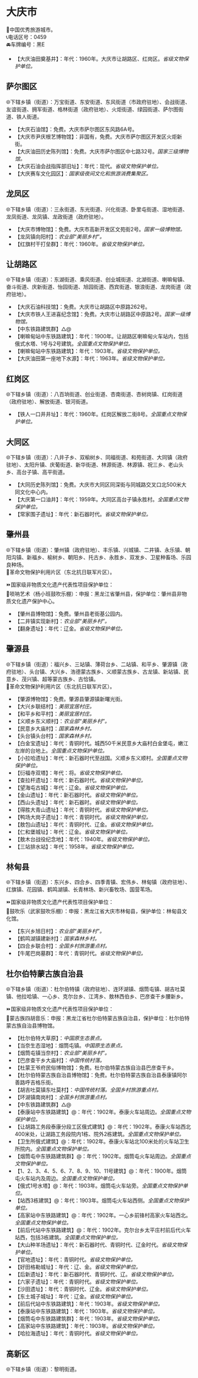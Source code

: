 # 大庆市  
🏅中国优秀旅游城市。  
📞电话区号：0459  
🚘车牌编号：黑E    
  
* 【大庆油田奠基井】：年代：1960年。大庆市让胡路区、红岗区。*省级文物保护单位。*  

## 萨尔图区  
🌐下辖乡镇（街道）：万宝街道、东安街道、东风街道（市政府驻地）、会战街道、友谊街道、拥军街道、格林街道（政府驻地）、火炬街道、绿园街道、萨尔图街道、铁人街道。  
  
* 【大庆石油馆】：免费。大庆市萨尔图区东风路6A号。  
* 【大庆市尹庆根艺博物馆】：非国有，免费。大庆市萨尔图区开发区火炬新街。  
* 【大庆油田历史陈列馆】：免费。大庆市萨尔图区中七路32号。*国家三级博物馆。*  
* 【大庆石油会战指挥部旧址】：年代：现代。*省级文物保护单位。*    
* 【大庆赛车文化园区】：*国家级夜间文化和旅游消费集聚区。*

## 龙凤区  
🌐下辖乡镇（街道）：三永街道、东光街道、兴化街道、卧里屯街道、湿地街道、龙凤街道、龙凤镇、龙政街道（政府驻地）。  
  
* 【大庆市博物馆】：免费。大庆市高新开发区文苑街2号。*国家一级博物馆。*  
* 【龙凤镇向阳村】：*农业部“美丽乡村”。*  
* 【红旗村干打垒群】：年代：1960年。*省级文物保护单位。*  

## 让胡路区  
🌐下辖乡镇（街道）：东湖街道、乘风街道、创业城街道、北湖街道、喇嘛甸镇、奋斗街道、庆新街道、怡园街道、旭园街道、西宾街道、银浪街道、龙岗街道（政府驻地）。  
  
* 【大庆石油科技馆】：免费。大庆市让胡路区中原路262号。  
* 【大庆市铁人王进喜纪念馆】：免费。大庆市让胡路区中原路2号。*国家一级博物馆。*  
* 【中东铁路建筑群】△@  
* 【喇嘛甸站中东铁路建筑】：年代：1900年。让胡路区喇嘛甸火车站内，包括俄式水塔、1号与2号建筑。*全国重点文物保护单位。*  
* 【喇嘛甸站中东铁路建筑】：年代：1903年。*省级文物保护单位。*    
* 【大庆油田第一座地下水源】：年代：1963年。*省级文物保护单位。*    
## 红岗区  
🌐下辖乡镇（街道）：八百垧街道、创业街道、杏南街道、杏树岗镇、红岗街道（政府驻地）、解放街道、银河街道。  
  
* 【铁人一口井井址】：年代：1960年。红岗区解放二街8号。*全国重点文物保护单位。*  
  
## 大同区  
🌐下辖乡镇（街道）：八井子乡、双榆树乡、同福街道、和苑街道、大同镇（政府驻地）、太阳升镇、庆葡街道、新华街道、林源街道、林源镇、祝三乡、老山头乡、高台子镇、高平街道。  
  
* 【大同历史陈列馆】：免费。大庆市大同区同深街与同城路交叉口北500米大同文化中心内。  
* 【大庆第一口油井】：年代：1959年。大同区高台子镇永胜村。*全国重点文物保护单位。*  
* 【常家围子遗址】：年代：新石器时代。*省级文物保护单位。*  

## 肇州县  
🌐下辖乡镇（街道）：肇州镇（政府驻地）、丰乐镇、兴城镇、二井镇、永乐镇、朝阳沟镇、新福乡、榆树乡、朝阳乡、托古乡、永胜乡、双发乡、卫星种畜场、乐园良种场。  
🚩革命文物保护利用片区（东北抗日联军片区）。  
  
⏩国家级非物质文化遗产代表性项目保护单位：  
🔸唢呐艺术（杨小班鼓吹乐棚）：申报：黑龙江省肇州县，保护单位：肇州县非物质文化遗产保护中心。  
  
* 【肇州县博物馆】：免费。肇州县老街基公园内。  
* 【二井镇实现新村】：*农业部“美丽乡村”。*  
* 【翻身遗址】：年代：辽金。*省级文物保护单位。*  

## 肇源县  
🌐下辖乡镇（街道）：福兴乡、三站镇、薄荷台乡、二站镇、和平乡、肇源镇（政府驻地）、头台镇、大兴乡、浩德蒙古族乡、义顺蒙古族乡、古龙镇、新站镇、民意乡、茂兴镇、超等蒙古族乡、古恰镇。  
🚩革命文物保护利用片区（东北抗日联军片区）。  
  
* 【肇源博物馆】：免费。肇源县肇源镇新曙光街。  
* 【大兴乡联结村】：*美丽宜居村庄。*  
* 【和平乡和平村】：*美丽宜居村庄。*  
* 【义顺乡东义顺村】：*农业部“美丽乡村”。*  
* 【民意乡大庙村】：*国家森林乡村。*  
* 【头台镇头台村】：*国家森林乡村。*  
* 【白金宝遗址】：年代：青铜时代。城西50千米民意乡大庙村白金堡屯，嫩江左岸的台地上。*全国重点文物保护单位。*  
* 【小拉哈遗址】：年代：新石器时代至战国。义顺乡东义顺村。*全国重点文物保护单位。*  
* 【衍福寺双塔】：年代：将。*省级文物保护单位。*    
* 【查拉杆遗址】：年代：新石器时代。*省级文物保护单位。*    
* 【望海屯古城】：年代：辽金。*省级文物保护单位。*    
* 【金山遗址】：年代：新石器时代。*省级文物保护单位。*    
* 【西山头遗址】：年代：新石器时。*省级文物保护单位。*    
* 【得胜大青山遗址】：年代：青铜时代。*省级文物保护单位。*    
* 【鸭场大岗子遗址】：年代：青铜时代。*省级文物保护单位。*    
* 【敖包山遗址】：年代：青铜时代、辽金。*省级文物保护单位。*    
* 【仁和堡城址】：年代：辽金。*省级文物保护单位。*    
* 【敖木台战役纪念地】：年代：1940年。*省级文物保护单位。*    
* 【三站排水站】：年代：1958年。*省级文物保护单位。*      

## 林甸县  
🌐下辖乡镇（街道）：东兴乡、四合乡、四季青镇、宏伟乡、林甸镇（政府驻地）、红旗镇、花园镇、鹤鸣湖镇、长青林场、新兴畜牧场、国营苇场。  
  
⏩国家级非物质文化遗产代表性项目保护单位：  
🔸鼓吹乐（武家鼓吹乐棚）：申报：黑龙江省大庆市林甸县，保护单位：林甸县文化馆。  
  
* 【东兴乡旭日村】：*农业部“美丽乡村”。*  
* 【鹤鸣湖镇建新村】：*国家森林乡村。*  
* 【四合乡联合村】：*全国乡村旅游重点村。*  
* 【牛尾巴岗墓群】：年代：青铜时代。*省级文物保护单位。*    

## 杜尔伯特蒙古族自治县  
🌐下辖乡镇（街道）：杜尔伯特镇（政府驻地）、连环湖镇、烟筒屯镇、胡吉吐莫镇、他拉哈镇、一心乡、克尔台乡、江湾乡、敖林西伯乡、巴彦查干乡腰新乡。  
  
⏩国家级非物质文化遗产代表性项目保护单位：  
🔸蒙古族四胡音乐：申报：黑龙江省杜尔伯特蒙古族自治县，保护单位：杜尔伯特蒙古族自治县博物馆。  
  
* 【杜尔伯特大草原】：*中国原生态景点。*  
* 【当奈生态湿地】：烟筒屯镇。*中国原生态景点。*  
* 【烟筒屯镇当奈村】：*农业部“美丽乡村”。*  
* 【巴彦查干乡大庙村】：*中国传统村落。*  
* 【杜蒙王爷府民俗博物馆】：免费。杜尔伯特蒙古族自治县巴彦查干乡。  
* 【杜尔伯特蒙古族自治县博物馆】：免费。杜尔伯特蒙古族自治县泰康镇阿尔善路呼吉格乐街。  
* 【胡吉吐莫镇东吐莫村】：*中国传统村落。全国乡村旅游重点村。*  
* 【环湖镇南岗村】：*全国乡村旅游重点村。*  
* 【中东铁路建筑群】△@  
* 【泰康站中东铁路建筑】@：年代：1902年。泰康火车站周边。*全国重点文物保护单位。*  
* 【让胡路工务段泰康分段工区俄式建筑】@：年代：1902年。泰康火车站西北400米处，让湖路工务段院内1栋、院外2栋建筑。*全国重点文物保护单位。*  
* 【卫生所俄式建筑】@：年代：1902年。泰康火车站北100米处的火车站卫生所院内。*全国重点文物保护单位。*  
* 【烟筒屯中东铁路建筑群】@：年代：1902年。烟筒屯火车站周边。*全国重点文物保护单位。*  
* 【1、2、3、4、5、6、7、8、9、10、11号建筑】@：年代：1900年。烟筒屯火车站内及周边。*全国重点文物保护单位。*  
* 【俄式1号水塔】@：年代：1903年。烟筒屯火车站旁。*全国重点文物保护单位。*  
* 【站西3栋建筑】@：年代：1903年。烟筒屯火车站西侧。*全国重点文物保护单位。*  
* 【高家站中东铁路建筑】@：年代：1902年。一心乡前锋村高家火车站西北。*全国重点文物保护单位。*  
* 【前后代站中东铁路建筑】@：年代：1902年。克尔台乡太平庄村前后代火车站西，包括3栋建筑。*全国重点文物保护单位。*    
* 【大山种羊场遗址】：年代：新石器时代、青铜时代、辽金时代。*省级文物保护单位。*    
* 【官地遗址】：年代：青铜时代。*省级文物保护单位。*    
* 【好田格勒城址】：年代：辽、金。*省级文物保护单位。*    
* 【后新遗址】：年代：新石器时代、青铜时代、辽。*省级文物保护单位。*    
* 【六家子遗址】：年代：青铜时代。*省级文物保护单位。*    
* 【沙田遗址】：年代：青铜时代、辽金。*省级文物保护单位。*    
* 【东土城子城址】：年代：辽金。*省级文物保护单位。*    
* 【前后代站中东铁路建筑】：年代：1903年。*省级文物保护单位。*    
* 【泰康站中东铁路建筑】：年代：1903年。*省级文物保护单位。*    
* 【烟筒屯中东铁路建筑群】：年代：1903年。*省级文物保护单位。*    
* 【高家站中东铁路建筑】：年代：1903年。*省级文物保护单位。*    
* 【哈拉海遗址】：年代：青铜时代。*省级文物保护单位。* 
  
## 高新区  
🌐下辖乡镇（街道）：黎明街道。
